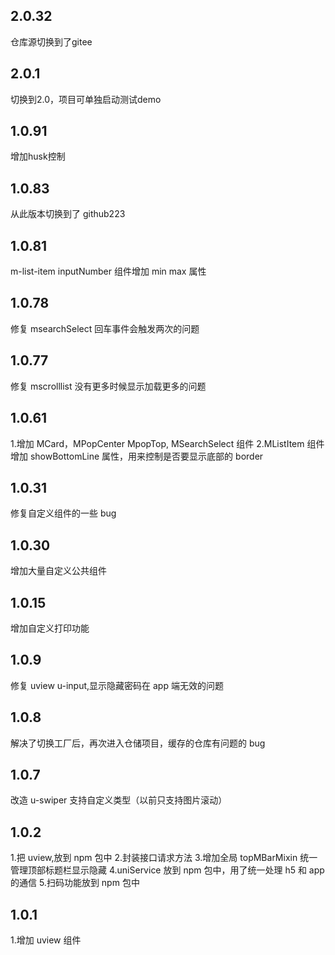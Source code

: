 ## 2.0.32
仓库源切换到了gitee

## 2.0.1
切换到2.0，项目可单独启动测试demo

## 1.0.91
增加husk控制

## 1.0.83

从此版本切换到了 github223

## 1.0.81

m-list-item inputNumber 组件增加 min max 属性

## 1.0.78

修复 msearchSelect 回车事件会触发两次的问题

## 1.0.77

修复 mscrolllist 没有更多时候显示加载更多的问题

## 1.0.61

1.增加 MCard，MPopCenter MpopTop, MSearchSelect 组件
2.MListItem 组件增加 showBottomLine 属性，用来控制是否要显示底部的 border

## 1.0.31

修复自定义组件的一些 bug

## 1.0.30

增加大量自定义公共组件

## 1.0.15

增加自定义打印功能

## 1.0.9

修复 uview u-input,显示隐藏密码在 app 端无效的问题

## 1.0.8

解决了切换工厂后，再次进入仓储项目，缓存的仓库有问题的 bug

## 1.0.7

改造 u-swiper 支持自定义类型（以前只支持图片滚动）

## 1.0.2

1.把 uview,放到 npm 包中 2.封装接口请求方法 3.增加全局 topMBarMixin 统一管理顶部标题栏显示隐藏
4.uniService 放到 npm 包中，用了统一处理 h5 和 app 的通信 5.扫码功能放到 npm 包中

## 1.0.1

1.增加 uview 组件
